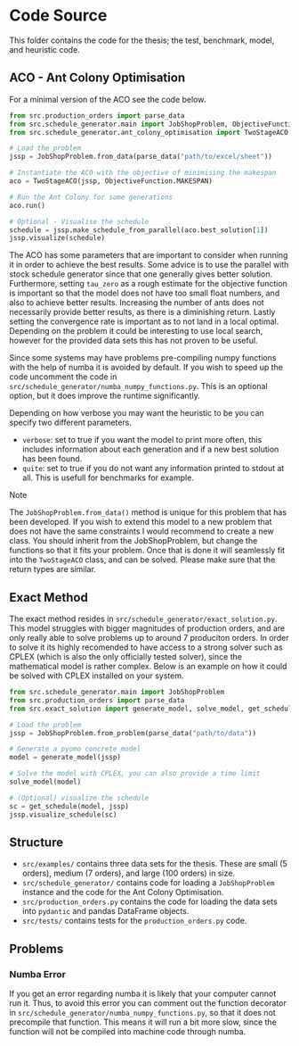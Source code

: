 # Code Source
This folder contains the code for the thesis; the test, benchmark, model, and heuristic code.

## ACO - Ant Colony Optimisation
For a minimal version of the ACO see the code below.
```python
from src.production_orders import parse_data
from src.schedule_generator.main import JobShopProblem, ObjectiveFunction
from src.schedule_generator.ant_colony_optimisation import TwoStageACO

# Load the problem
jssp = JobShopProblem.from_data(parse_data("path/to/excel/sheet"))

# Instantiate the ACO with the objective of minimising the makespan
aco = TwoStageACO(jssp, ObjectiveFunction.MAKESPAN)

# Run the Ant Colony for some generations
aco.run()

# Optional - Visualise the schedule
schedule = jssp.make_schedule_from_parallel(aco.best_solution[1])
jssp.visualize(schedule)
```

The ACO has some parameters that are important to consider when running it in order to achieve the best results. Some advice is to use the parallel with stock schedule generator since that one generally gives better solution. Furthermore, setting `tau_zero` as a rough estimate for the objective function is important so that the model does not have too small float numbers, and also to achieve better results. Increasing the number of ants does not necessarily provide better results, as there is a diminishing return. Lastly setting the convergence rate is important as to not land in a local optimal. Depending on the problem it could be interesting to use local search, however for the provided data sets this has not proven to be useful.

Since some systems may have problems pre-compiling numpy functions with the help of numba it is avoided by default. If you wish to speed up the code uncomment the code in `src/schedule_generator/numba_numpy_functions.py`. This is an optional option, but it does improve the runtime significantly.

Depending on how verbose you may want the heuristic to be you can specify two different parameters.
* `verbose`: set to true if you want the model to print more often, this includes information about each generation and if a new best solution has been found.
* `quite`: set to true if you do not want any information printed to stdout at all. This is usefull for benchmarks for example.

> [!NOTE]
> The `JobShopProblem.from_data()` method is unique for this problem that has been developed. If you wish to extend this model to a new problem that does not have the same constraints I would recommend to create a new class. You should inherit from the JobShopProblem, but change the functions so that it fits your problem. Once that is done it will seamlessly fit into the `TwoStageACO` class, and can be solved. Please make sure that the return types are similar.

## Exact Method
The exact method resides in `src/schedule_generator/exact_solution.py`. This model struggles with bigger magnitudes of production orders, and are only really able to solve problems up to around 7 produciton orders. In order to solve it its highly recomended to have access to a strong solver such as CPLEX (which is also the only officially tested solver), since the mathematical model is rather complex. Below is an example on how it could be solved with CPLEX installed on your system.

```python
from src.schedule_generator.main import JobShopProblem
from src.production_orders import parse_data
from src.exact_solution import generate_model, solve_model, get_schedule

# Load the problem
jssp = JobShopProblem.from_problem(parse_data("path/to/data"))

# Generate a pyomo concrete model
model = generate_model(jssp)

# Solve the model with CPLEX, you can also provide a time limit
solve_model(model)

# (Optional) visualize the schedule
sc = get_schedule(model, jssp)
jssp.visualize_schedule(sc)
```

## Structure
* `src/examples/` contains three data sets for the thesis. These are small (5 orders), medium (7 orders), and large (100 orders) in size.
* `src/schedule_generator/` contains code for loading a `JobShopProblem` instance and the code for the Ant Colony Optimisation.
* `src/production_orders.py` contains the code for loading the data sets into `pydantic` and pandas DataFrame objects.
* `src/tests/` contains tests for the `production_orders.py` code.

## Problems
### Numba Error
If you get an error regarding numba it is likely that your computer cannot run it. Thus, to avoid this error you can comment out the function decorator in `src/schedule_generator/numba_numpy_functions.py`, so that it does not precompile that function. This means it will run a bit more slow, since the function will not be compiled into machine code through numba.
